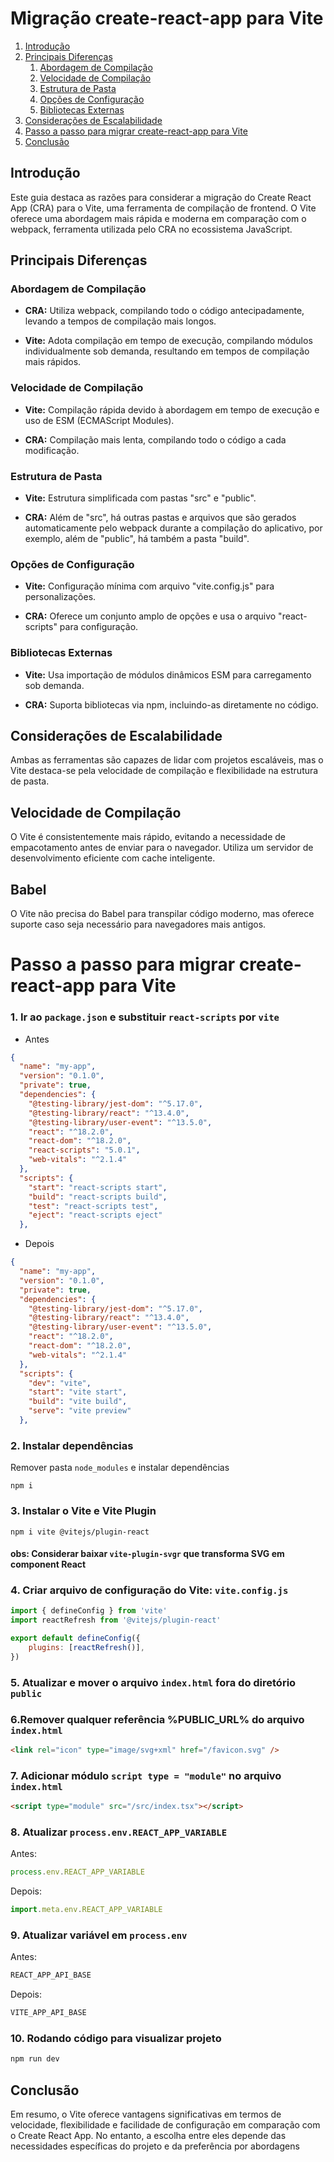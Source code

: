 # Migração create-react-app para Vite

1. [Introdução](#introdução)
2. [Principais Diferenças](#principais-diferenças)
   1. [Abordagem de Compilação](#abordagem-de-compilação)
   2. [Velocidade de Compilação](#velocidade-de-compilação)
   3. [Estrutura de Pasta](#estrutura-de-pasta)
   4. [Opções de Configuração](#opções-de-configuração)
   5. [Bibliotecas Externas](#bibliotecas-externas)
3. [Considerações de Escalabilidade](#considerações-de-escalabilidade)
4. [Passo a passo para migrar create-react-app para Vite](#passo-a-passo-para-migrar-create-react-app-para-vite)
5. [Conclusão](#conclusão)


## Introdução

Este guia destaca as razões para considerar a migração do Create React App (CRA) para o Vite, uma ferramenta de compilação de frontend. O Vite oferece uma abordagem mais rápida e moderna em comparação com o webpack, ferramenta utilizada pelo CRA no ecossistema JavaScript.

## Principais Diferenças

### Abordagem de Compilação

- **CRA:** Utiliza webpack, compilando todo o código antecipadamente, levando a tempos de compilação mais longos.

- **Vite:** Adota compilação em tempo de execução, compilando módulos individualmente sob demanda, resultando em tempos de compilação mais rápidos.

### Velocidade de Compilação

- **Vite:** Compilação rápida devido à abordagem em tempo de execução e uso de ESM (ECMAScript Modules).

- **CRA:** Compilação mais lenta, compilando todo o código a cada modificação.

### Estrutura de Pasta

- **Vite:** Estrutura simplificada com pastas "src" e "public".

- **CRA:** Além de "src", há outras pastas e arquivos que são gerados automaticamente pelo webpack durante a compilação do aplicativo, por exemplo, além de "public", há também a pasta "build".

### Opções de Configuração

- **Vite:** Configuração mínima com arquivo "vite.config.js" para personalizações.

- **CRA:** Oferece um conjunto amplo de opções e usa o arquivo "react-scripts" para configuração.

### Bibliotecas Externas

- **Vite:** Usa importação de módulos dinâmicos ESM para carregamento sob demanda.

- **CRA:** Suporta bibliotecas via npm, incluindo-as diretamente no código.

## Considerações de Escalabilidade

Ambas as ferramentas são capazes de lidar com projetos escaláveis, mas o Vite destaca-se pela velocidade de compilação e flexibilidade na estrutura de pasta.

## Velocidade de Compilação

O Vite é consistentemente mais rápido, evitando a necessidade de empacotamento antes de enviar para o navegador. Utiliza um servidor de desenvolvimento eficiente com cache inteligente.

## Babel

O Vite não precisa do Babel para transpilar código moderno, mas oferece suporte caso seja necessário para navegadores mais antigos.

# Passo a passo para migrar create-react-app para Vite

### 1. Ir ao <code>package.json</code> e substituir <code>react-scripts</code> por <code>vite</code>

- Antes

```json
{
  "name": "my-app",
  "version": "0.1.0",
  "private": true,
  "dependencies": {
    "@testing-library/jest-dom": "^5.17.0",
    "@testing-library/react": "^13.4.0",
    "@testing-library/user-event": "^13.5.0",
    "react": "^18.2.0",
    "react-dom": "^18.2.0",
    "react-scripts": "5.0.1",
    "web-vitals": "^2.1.4"
  },
  "scripts": {
    "start": "react-scripts start",
    "build": "react-scripts build",
    "test": "react-scripts test",
    "eject": "react-scripts eject"
  },
```
- Depois

```json
{
  "name": "my-app",
  "version": "0.1.0",
  "private": true,
  "dependencies": {
    "@testing-library/jest-dom": "^5.17.0",
    "@testing-library/react": "^13.4.0",
    "@testing-library/user-event": "^13.5.0",
    "react": "^18.2.0",
    "react-dom": "^18.2.0",
    "web-vitals": "^2.1.4"
  },
  "scripts": {
    "dev": "vite",
    "start": "vite start",
    "build": "vite build",
    "serve": "vite preview"
  },
```
### 2. Instalar dependências

Remover pasta <code>node_modules</code> e instalar dependências
```
npm i
```
### 3. Instalar o Vite e Vite Plugin 
```
npm i vite @vitejs/plugin-react
```
#### obs: Considerar baixar <code>vite-plugin-svgr</code> que transforma SVG em component React

### 4. Criar arquivo de configuração do Vite: <code>vite.config.js</code>
```js
import { defineConfig } from 'vite'
import reactRefresh from '@vitejs/plugin-react'

export default defineConfig({
    plugins: [reactRefresh()],
})
```
### 5. Atualizar e mover o arquivo <code>index.html</code> fora do diretório <code>public</code>

### 6.Remover qualquer referência %PUBLIC_URL% do arquivo <code>index.html</code>
```html
<link rel="icon" type="image/svg+xml" href="/favicon.svg" />
```
### 7. Adicionar módulo <code>script type = "module"</code> no arquivo <code>index.html</code>
```html
<script type="module" src="/src/index.tsx"></script>
```

### 8. Atualizar <code>process.env.REACT_APP_VARIABLE</code>

Antes:
```js
process.env.REACT_APP_VARIABLE
```

Depois:

```js
import.meta.env.REACT_APP_VARIABLE
```

### 9. Atualizar variável em <code>process.env</code>

Antes:
```js
REACT_APP_API_BASE
```

Depois:

```js
VITE_APP_API_BASE
```
### 10. Rodando código para visualizar projeto

```js
npm run dev
```
## Conclusão

Em resumo, o Vite oferece vantagens significativas em termos de velocidade, flexibilidade e facilidade de configuração em comparação com o Create React App. No entanto, a escolha entre eles depende das necessidades específicas do projeto e da preferência por abordagens
